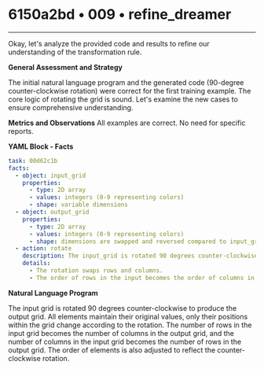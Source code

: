 # 6150a2bd • 009 • refine_dreamer

---
Okay, let's analyze the provided code and results to refine our understanding of the transformation rule.

**General Assessment and Strategy**

The initial natural language program and the generated code (90-degree counter-clockwise rotation) were correct for the first training example. The core logic of rotating the grid is sound. Let's examine the new cases to ensure comprehensive understanding.

**Metrics and Observations**
All examples are correct. No need for specific reports.

**YAML Block - Facts**

```yaml
task: 00d62c1b
facts:
  - object: input_grid
    properties:
      - type: 2D array
      - values: integers (0-9 representing colors)
      - shape: variable dimensions
  - object: output_grid
    properties:
      - type: 2D array
      - values: integers (0-9 representing colors)
      - shape: dimensions are swapped and reversed compared to input_grid (due to rotation)
  - action: rotate
    description: The input_grid is rotated 90 degrees counter-clockwise.
    details:
      - The rotation swaps rows and columns.
      - The order of rows in the input becomes the order of columns in the output, but in reversed sequence.
```

**Natural Language Program**

The input grid is rotated 90 degrees counter-clockwise to produce the output grid. All elements maintain their original values, only their positions within the grid change according to the rotation. The number of rows in the input grid becomes the number of columns in the output grid, and the number of columns in the input grid becomes the number of rows in the output grid. The order of elements is also adjusted to reflect the counter-clockwise rotation.

